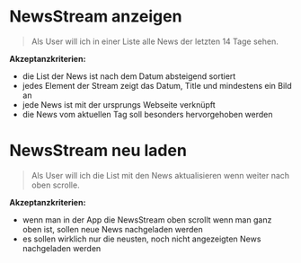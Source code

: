 # NewsStream anzeigen
> Als User will ich in einer Liste alle News der letzten 14 Tage sehen.

**Akzeptanzkriterien:**
- die List der News ist nach dem Datum absteigend sortiert
- jedes Element der Stream zeigt das Datum, Title und mindestens ein Bild an
- jede News ist mit der ursprungs Webseite verknüpft
- die News vom aktuellen Tag soll besonders hervorgehoben werden

# NewsStream neu laden
> Als User will ich die List mit den News aktualisieren wenn weiter nach oben scrolle.

**Akzeptanzkriterien:**
- wenn man in der App die NewsStream oben scrollt wenn man ganz oben ist, sollen neue News nachgeladen werden
- es sollen wirklich nur die neusten, noch nicht angezeigten News nachgeladen werden